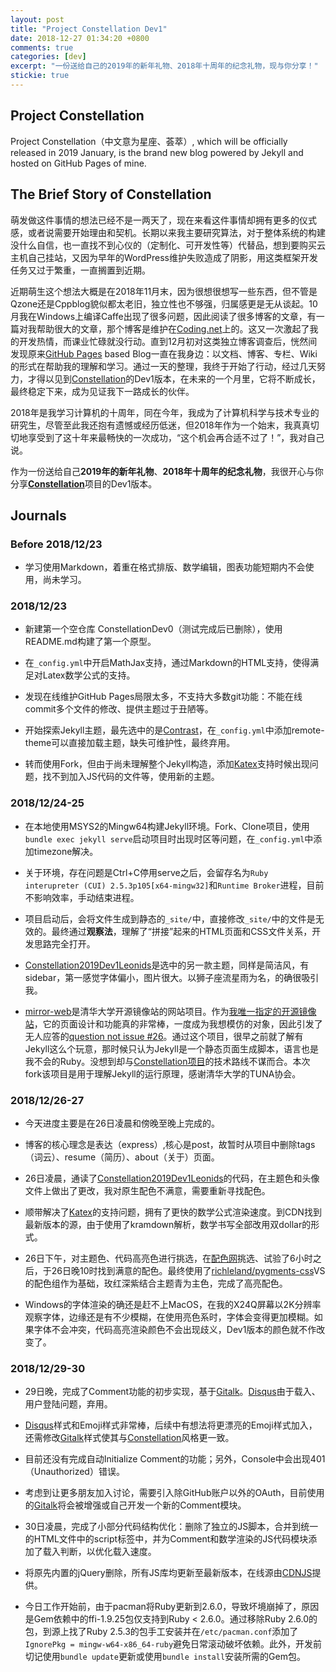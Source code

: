 ```yaml
---
layout: post
title: "Project Constellation Dev1"
date: 2018-12-27 01:34:20 +0800
comments: true
categories: [dev]
excerpt: "一份送给自己的2019年的新年礼物、2018年十周年的纪念礼物，现与你分享！"
stickie: true
---
```


## Project Constellation

Project Constellation（中文意为星座、荟萃）, which will be officially released in 2019 January, is the brand new blog powered by Jekyll and hosted on GitHub Pages of mine.

## The Brief Story of Constellation

萌发做这件事情的想法已经不是一两天了，现在来看这件事情却拥有更多的仪式感，或者说需要开始理由和契机。长期以来我主要研究算法，对于整体系统的构建没什么自信，也一直找不到心仪的（定制化、可开发性等）代替品，想到要购买云主机自己挂站，又因为早年的WordPress维护失败造成了阴影，用这类框架开发任务又过于繁重，一直搁置到近期。

近期萌生这个想法大概是在2018年11月末，因为很想很想写一些东西，但不管是Qzone还是Cppblog貌似都太老旧，独立性也不够强，归属感更是无从谈起。10月我在Windows上编译Caffe出现了很多问题，因此阅读了很多博客的文章，有一篇对我帮助很大的文章，那个博客是维护在[Coding.net](https://coding.net/)上的。这又一次激起了我的开发热情，而课业忙碌就没行动。直到12月初对这类独立博客调查后，恍然间发现原来[GitHub Pages](https://pages.github.com/) based Blog一直在我身边：以文档、博客、专栏、Wiki的形式在帮助我的理解和学习。通过一天的整理，我终于开始了行动，经过几天努力，才得以见到[Constellation](https://sleeplessai.github.io/)的Dev1版本，在未来的一个月里，它将不断成长，最终稳定下来，成为见证我下一路成长的伙伴。

2018年是我学习计算机的十周年，同在今年，我成为了计算机科学与技术专业的研究生，尽管至此我还抱有遗憾或经历低迷，但2018年作为一个始末，我真真切切地享受到了这十年来最畅快的一次成功，“这个机会再合适不过了！”，我对自己说。

作为一份送给自己**2019年的新年礼物**、**2018年十周年的纪念礼物**，我很开心与你分享[**Constellation**](https://sleeplessai.github.io/)项目的Dev1版本。

## Journals

### Before 2018/12/23

- 学习使用Markdown，着重在格式排版、数学编辑，图表功能短期内不会使用，尚未学习。

### 2018/12/23

- 新建第一个空仓库 ConstellationDev0（测试完成后已删除），使用README.md构建了第一个原型。

- 在`_config.yml`中开启MathJax支持，通过Markdown的HTML支持，使得满足对Latex数学公式的支持。

- 发现在线维护GitHub Pages局限太多，不支持大多数git功能：不能在线commit多个文件的修改、提供主题过于丑陋等。

- 开始探索Jekyll主题，最先选中的是[Contrast](https://github.com/niklasbuschmann/contrast)，在`_config.yml`中添加remote-theme可以直接加载主题，缺失可维护性，最终弃用。

- 转而使用Fork，但由于尚未理解整个Jekyll构造，添加[Katex](https://katex.org/)支持时候出现问题，找不到加入JS代码的文件等，使用新的主题。

### 2018/12/24-25

- 在本地使用MSYS2的Mingw64构建Jekyll环境。Fork、Clone项目，使用`bundle exec jekyll serve`启动项目时出现时区等问题，在`_config.yml`中添加timezone解决。

- 关于环境，存在问题是Ctrl+C停用serve之后，会留存名为`Ruby interupreter (CUI) 2.5.3p105[x64-mingw32]`和`Runtime Broker`进程，目前不影响效率，手动结束进程。

- 项目启动后，会将文件生成到静态的`_site/`中，直接修改`_site/`中的文件是无效的。最终通过**观察法**，理解了“拼接”起来的HTML页面和CSS文件关系，开发思路完全打开。

- [Constellation2019Dev1Leonids](https://github.com/sleeplessai/Constellation2019Dev1Leonids)是选中的另一款主题，同样是简洁风，有sidebar，第一感觉字体偏小，图片很大。以狮子座流星雨为名，的确很吸引我。

- [mirror-web](https://github.com/sleeplessai/mirror-web)是清华大学开源镜像站的网站项目。作为[我唯一指定的开源镜像站](https://tuna.moe/)，它的页面设计和功能真的非常棒，一度成为我想模仿的对象，因此引发了无人应答的[question not issue #26](https://github.com/tuna/blogroll/issues/26)。通过这个项目，很早之前就了解有Jekyll这么个玩意，那时候只认为Jekyll是一个静态页面生成脚本，语言也是我不会的Ruby。没想到却与[Constellation项目](https://sleeplessai.github.io/)的技术路线不谋而合。本次fork该项目是用于理解Jekyll的运行原理，感谢清华大学的TUNA协会。

### 2018/12/26-27

- 今天进度主要是在26日凌晨和傍晚至晚上完成的。

- 博客的核心理念是表达（express）,核心是post，故暂时从项目中删除tags（词云）、resume（简历）、about（关于）页面。

- 26日凌晨，通读了[Constellation2019Dev1Leonids](https://github.com/sleeplessai/Constellation2019Dev1Leonids)的代码，在主题色和头像文件上做出了更改，我对原生配色不满意，需要重新寻找配色。

- 顺带解决了[Katex](https://katex.org/)的支持问题，拥有了更快的数学公式渲染速度。到CDN找到最新版本的源，由于使用了kramdown解析，数学书写全部改用双dollar的形式。

- 26日下午，对主题色、代码高亮色进行挑选，在[配色网](http://peise.net)挑选、试验了6小时之后，于26日晚10时找到满意的配色。最终使用了[richleland/pygments-css](https://github.com/richleland/pygments-css/blob/master/vs.css)VS的配色组作为基础，玫红深紫结合主题青为主色，完成了高亮配色。

- Windows的字体渲染的确还是赶不上MacOS，在我的X24Q屏幕以2K分辨率观察字体，边缘还是有不少模糊，在使用亮色系时，字体会变得更加模糊。如果字体不会冲突，代码高亮渲染颜色不会出现歧义，Dev1版本的颜色就不作改变了。

### 2018/12/29-30

- 29日晚，完成了Comment功能的初步实现，基于[Gitalk](https://github.com/gitalk/gitalk)。[Disqus](https://disqus.com/)由于载入、用户登陆问题，弃用。

- [Disqus](https://disqus.com/)样式和Emoji样式非常棒，后续中有想法将更漂亮的Emoji样式加入，还需修改[Gitalk](https://github.com/gitalk/gitalk)样式使其与[Constellation](https://sleeplessai.github.io/)风格更一致。

- 目前还没有完成自动Initialize Comment的功能；另外，Console中会出现401（Unauthorized）错误。

- 考虑到让更多朋友加入讨论，需要引入除GitHub账户以外的OAuth，目前使用的[Gitalk](https://github.com/gitalk/gitalk)将会被增强或自己开发一个新的Comment模块。

- 30日凌晨，完成了小部分代码结构优化：删除了独立的JS脚本，合并到统一的HTML文件中的script标签中，并为Comment和数学渲染的JS代码模块添加了载入判断，以优化载入速度。

- 将原先内置的jQuery删除，所有JS库均更新至最新版本，在线源由[CDNJS](https://cdnjs.com/)提供。

- 今日工作开始前，由于pacman将Ruby更新到2.6.0，导致坏境崩掉了，原因是Gem依赖中的ffi-1.9.25包仅支持到Ruby < 2.6.0。通过移除Ruby 2.6.0的包，到源上找了Ruby 2.5.3的包手工安装并在`/etc/pacman.conf`添加了`IgnorePkg = mingw-w64-x86_64-ruby`避免日常滚动破坏依赖。此外，开发前切记使用`bundle update`更新或使用`bundle install`安装所需的Gem包。